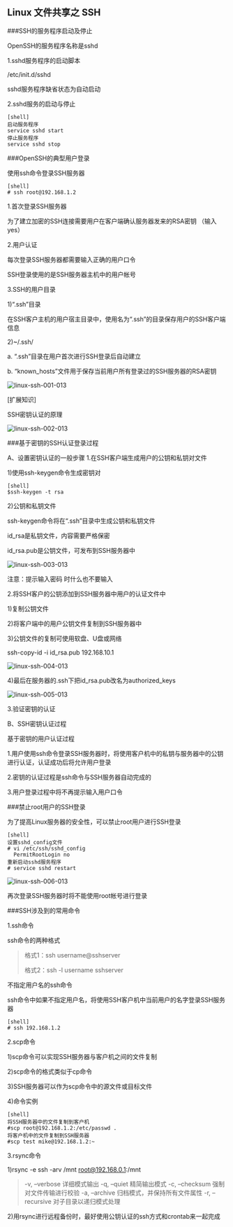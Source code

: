 Linux 文件共享之 SSH
------------------

###SSH的服务程序启动及停止 

OpenSSH的服务程序名称是sshd

1.sshd服务程序的启动脚本

/etc/init.d/sshd

sshd服务程序缺省状态为自动启动

2.sshd服务的启动与停止

	[shell]
	启动服务程序
	service sshd start
	停止服务程序
	service sshd stop 

###OpenSSH的典型用户登录

使用ssh命令登录SSH服务器
   
	[shell]
	# ssh root@192.168.1.2

1.首次登录SSH服务器

为了建立加密的SSH连接需要用户在客户端确认服务器发来的RSA密钥 （输入yes）

2.用户认证

每次登录SSH服务器都需要输入正确的用户口令

SSH登录使用的是SSH服务器主机中的用户帐号

3.SSH的用户目录

1)“.ssh”目录

在SSH客户主机的用户宿主目录中，使用名为“.ssh”的目录保存用户的SSH客户端信息

2)~/.ssh/

a.  “.ssh”目录在用户首次进行SSH登录后自动建立

b.   “known_hosts”文件用于保存当前用户所有登录过的SSH服务器的RSA密钥 

![linux-ssh-001-013][linux-ssh-001-013]

[扩展知识]

SSH密钥认证的原理

![linux-ssh-002-013][linux-ssh-002-013]

###基于密钥的SSH认证登录过程

A、设置密钥认证的一般步骤
1.在SSH客户端生成用户的公钥和私钥对文件

1)使用ssh-keygen命令生成密钥对
	
	[shell]
	$ssh-keygen -t rsa

2)公钥和私钥文件

ssh-keygen命令将在“.ssh”目录中生成公钥和私钥文件

id_rsa是私钥文件，内容需要严格保密

id_rsa.pub是公钥文件，可发布到SSH服务器中

![linux-ssh-003-013][linux-ssh-003-013]

注意：提示输入密码  时什么也不要输入


2.将SSH客户的公钥添加到SSH服务器中用户的认证文件中

1)复制公钥文件

2)将客户端中的用户公钥文件复制到SSH服务器中

3)公钥文件的复制可使用软盘、U盘或网络

ssh-copy-id -i id_rsa.pub 192.168.10.1

![linux-ssh-004-013][linux-ssh-004-013]

4)最后在服务器的.ssh下把id_rsa.pub改名为authorized_keys 

![linux-ssh-005-013][linux-ssh-005-013]

3.验证密钥的认证

B、SSH密钥认证过程

基于密钥的用户认证过程

1.用户使用ssh命令登录SSH服务器时，将使用客户机中的私钥与服务器中的公钥进行认证，认证成功后将允许用户登录

2.密钥的认证过程是ssh命令与SSH服务器自动完成的

3.用户登录过程中将不再提示输入用户口令 

###禁止root用户的SSH登录 

为了提高Linux服务器的安全性，可以禁止root用户进行SSH登录

	[shell]
	设置sshd_config文件
	# vi /etc/ssh/sshd_config
  	  PermitRootLogin no
	重新启动sshd服务程序
	# service sshd restart 

![linux-ssh-006-013][linux-ssh-006-013]

再次登录SSH服务器时将不能使用root帐号进行登录

###SSH涉及到的常用命令

1.ssh命令

ssh命令的两种格式

>格式1：ssh username@sshserver
>
>格式2：ssh -l username sshserver

不指定用户名的ssh命令

ssh命令中如果不指定用户名，将使用SSH客户机中当前用户的名字登录SSH服务器

	[shell]
	# ssh 192.168.1.2

2.scp命令

1)scp命令可以实现SSH服务器与客户机之间的文件复制

2)scp命令的格式类似于cp命令

3)SSH服务器可以作为scp命令中的源文件或目标文件

4)命令实例

	[shell]
	将SSH服务器中的文件复制到客户机
	#scp root@192.168.1.2:/etc/passwd .
	将客户机中的文件复制到SSH服务器
	#scp test mike@192.168.1.2:~

3.rsync命令

1)rsync -e ssh -arv /mnt root@192.168.0.1:/mnt

>-v, –verbose      详细模式输出
>-q, –quiet        精简输出模式 
>-c, –checksum     强制对文件传输进行校验 
>-a, –archive      归档模式，并保持所有文件属性 
>-r, –recursive    对子目录以递归模式处理

2)用rsync进行远程备份时，最好使用公钥认证的ssh方式和crontab来一起完成 


[linux-ssh-001-013]: /linux/linux-ssh-001-013.png
[linux-ssh-002-013]: /linux/linux-ssh-002-013.png
[linux-ssh-003-013]: /linux/linux-ssh-003-013.png
[linux-ssh-004-013]: /linux/linux-ssh-004-013.png
[linux-ssh-005-013]: /linux/linux-ssh-005-013.png
[linux-ssh-006-013]: /linux/linux-ssh-006-013.png
